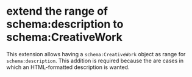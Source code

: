 # extend the range of schema:description to schema:CreativeWork

This extension allows having a `schema:CreativeWork` object as range for `schema:description`. This addition is required because the are cases in which an HTML-formatted description is wanted.